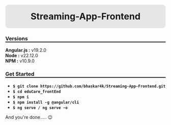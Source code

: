 <h1 style="text-align: center; margin: 0; background-color: #e6e6e6; border-radius: 10px; padding: 20px;">Streaming-App-Frontend</h1>


<h3 style="border-bottom: 2px solid black;">Versions</h3>
<b>Angular.js :</b> v19.2.0 <br>
<b>Node :</b> v22.12.0 <br>
<b>NPM :</b> v10.9.0 <br>

<h3 style="border-bottom: 2px solid black;">Get Started</h3>
<ul>
    <li><code><b>$ git clone https://github.com/bhaskar4k/Streaming-App-Frontend.git</b></code></li>
    <li><code><b>$ cd eduCare_frontEnd</b></code></li>
    <li><code><b>$ npm i</b></code></li>
    <li><code><b>$ npm install -g @angular/cli</b></code></li>
    <li><code><b>$ ng serve / ng serve -o</b></code></li>
</ul>

<p>And you're done..... 😉</p>
